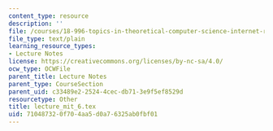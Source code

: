 ```yaml
---
content_type: resource
description: ''
file: /courses/18-996-topics-in-theoretical-computer-science-internet-research-problems-spring-2002/710487320f704aa5d0a76325ab0fbf01_lecture_mit_6.tex
file_type: text/plain
learning_resource_types:
- Lecture Notes
license: https://creativecommons.org/licenses/by-nc-sa/4.0/
ocw_type: OCWFile
parent_title: Lecture Notes
parent_type: CourseSection
parent_uid: c33489e2-2524-4cec-db71-3e9f5ef8529d
resourcetype: Other
title: lecture_mit_6.tex
uid: 71048732-0f70-4aa5-d0a7-6325ab0fbf01
---
```

